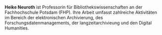 **Heike Neuroth** ist Professorin für Bibliothekswissenschaften an der Fachhochschule Potsdam (FHP). Ihre Arbeit umfasst zahlreiche Aktivitäten im Bereich der elektronischen Archivierung, des Forschungsdatenmanagements, der langzeitarchivieung und den Digital Humanities.